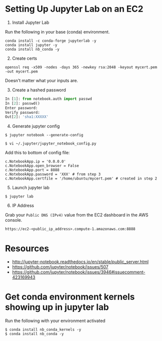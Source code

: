 # Setting Up Jupyter Lab on an EC2

1) Install Jupyter Lab

Run the following in your base (conda) environment.

```
conda install -c conda-forge jupyterlab -y
conda install jupyter -y
conda install nb_conda -y
```

2) Create certs

`openssl req -x509 -nodes -days 365 -newkey rsa:2048 -keyout mycert.pem -out mycert.pem`

Doesn't matter what your inputs are.

3) Create a hashed password

```python
In [1]: from notebook.auth import passwd
In [2]: passwd()
Enter password:
Verify password:
Out[2]: 'sha1:XXXXX'
```

4) Generate jupyter config

`$ jupyter notebook --generate-config`

`$ vi ~/.jupyter/jupyter_notebook_config.py`

Add this to bottom of config file:


```
c.NotebookApp.ip = '0.0.0.0'
c.NotebookApp.open_browser = False
c.NotebookApp.port = 8888
c.NotebookApp.password = 'XXX' # from step 3
c.NotebookApp.certfile = '/home/ubuntu/mycert.pem' # created in step 2
```

5) Launch jupyter lab

`$ jupyter lab`


6) IP Address

Grab your `Public DNS (IPv4)` value from the EC2 dashboard in the AWS console.


`https://ec2-<public_ip_address>.compute-1.amazonaws.com:8888`


# Resources

- http://jupyter-notebook.readthedocs.io/en/stable/public_server.html
- https://github.com/jupyter/notebook/issues/507
- https://github.com/jupyter/notebook/issues/3946#issuecomment-423169943

# Get conda environment kernels showing up in jupyter lab

Run the following with your environment activated

```
$ conda install nb_conda_kernels -y
$ conda install nb_conda -y
```